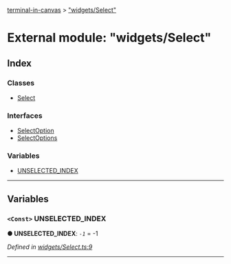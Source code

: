 [terminal-in-canvas](../README.md) > ["widgets/Select"](../modules/_widgets_select_.md)

# External module: "widgets/Select"

## Index

### Classes

* [Select](../classes/_widgets_select_.select.md)

### Interfaces

* [SelectOption](../interfaces/_widgets_select_.selectoption.md)
* [SelectOptions](../interfaces/_widgets_select_.selectoptions.md)

### Variables

* [UNSELECTED_INDEX](_widgets_select_.md#unselected_index)

---

## Variables

<a id="unselected_index"></a>

### `<Const>` UNSELECTED_INDEX

**● UNSELECTED_INDEX**: *`-1`* =  -1

*Defined in [widgets/Select.ts:9](https://github.com/danikaze/terminal-in-canvas/blob/ad1033f/src/widgets/Select.ts#L9)*

___

